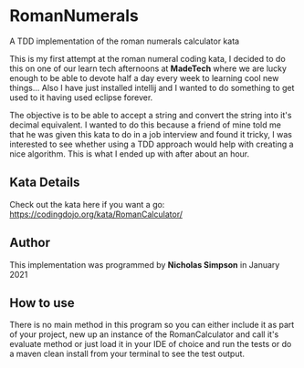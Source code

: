 # RomanNumerals
A TDD implementation of the roman numerals calculator kata

This is my first attempt at the roman numeral coding kata, I decided to do this on one of our learn tech afternoons at <b>MadeTech</b> where we are lucky enough to be able to devote half a day every week to learning cool new things... Also I have just installed intellij and I wanted to do something to get used to it having used eclipse forever.  

The objective is to be able to accept a string and convert the string into it's decimal equivalent. I wanted to do this because a friend of mine told me that he was given this kata to do in a job interview and found it tricky, I was interested to see whether using a TDD approach would help with creating a nice algorithm. This is what I ended up with after about an hour.

## Kata Details

Check out the kata here if you want a go: https://codingdojo.org/kata/RomanCalculator/

## Author
This implementation was programmed by <b>Nicholas Simpson</b> in January 2021

## How to use
There is no main method in this program so you can either include it as part of your project, new up an instance of the RomanCalculator and call it's evaluate method or just load it in your IDE of choice and run the tests or do a maven clean install from your terminal to see the test output. 
